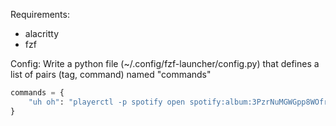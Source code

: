 
Requirements:
- alacritty
- fzf


Config:
Write a python file (~/.config/fzf-launcher/config.py) that defines a list of pairs (tag, command) named "commands"

```python
commands = {
    "uh oh": "playerctl -p spotify open spotify:album:3PzrNuMGWGpp8WOfrmpkaU"
}
```
